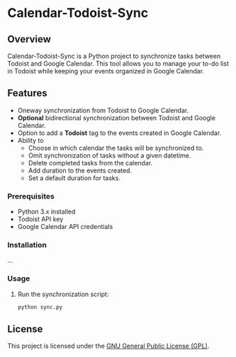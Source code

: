 # Calendar-Todoist-Sync

## Overview

Calendar-Todoist-Sync is a Python project to synchronize tasks between Todoist and Google Calendar. This tool allows you to manage your to-do list in Todoist while keeping your events organized in Google Calendar.

## Features

- Oneway synchronization from Todoist to Google Calendar.
- **Optional** bidirectional synchronization between Todoist and Google Calendar.
- Option to add a **Todoist** tag to the events created in Google Calendar. 
- Ability to
    - Choose in which calendar the tasks will be synchronized to. 
    - Omit synchronization of tasks without a given datetime. 
    - Delete completed tasks from the calendar. 
    - Add duration to the events created.
    - Set a default duration for tasks. 

### Prerequisites

- Python 3.x installed
- Todoist API key
- Google Calendar API credentials

### Installation

...

### Usage

1. Run the synchronization script:

    ```bash
    python sync.py
    ```

## License

This project is licensed under the [GNU General Public License (GPL)](LICENSE).